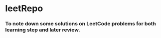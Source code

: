 # leetRepo
### To note down some solutions on LeetCode problems for both learning step and later review.
